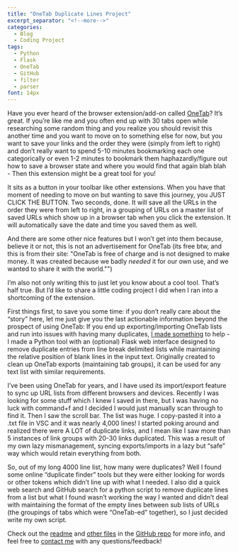 ```yaml
---
title: "OneTab Duplicate Lines Project"
excerpt_separator: "<!--more-->"
categories:
  - Blog
  - Coding Project
tags:
  - Python
  - Flask
  - OneTab
  - GitHub
  - filter
  - parser
font: 14px
---
```


Have you ever heard of the browser extension/add-on called [OneTab](https://www.one-tab.com/)? <!--more-->It’s great. If you’re like me and you often end up with 30 tabs open while researching some random thing and you realize you should revisit this another time and you want to move on to something else for now, but you want to save your links and the order they were (simply from left to right) and don’t really want to spend 5-10 minutes bookmarking each one categorically or even 1-2 minutes to bookmark them haphazardly/figure out how to save a browser state and where you would find that again blah blah - Then this extension might be a great tool for you!

It sits as a button in your toolbar like other extensions. When you have that moment of needing to move on but wanting to save this journey, you JUST CLICK THE BUTTON. Two seconds, done. It will save all the URLs in the order they were from left to right, in a grouping of URLs on a master list of saved URLs which show up in a browser tab when you click the extension. It will automatically save the date and time you saved them as well.

And there are some other nice features but I won’t get into them because, believe it or not, this is not an advertisement for OneTab (its free btw, and this is from their site: "OneTab is free of charge and is not designed to make money. It was created because we badly *needed* it for our own use, and we wanted to share it with the world."")

I’m also not only writing this to just let you know about a cool tool. That’s half true. But I’d like to share a little coding project I did when I ran into a shortcoming of the extension.

First things first, to save you some time: if you don’t really care about the “story” here, let me just give you the last actionable information beyond the prospect of using OneTab: If you end up exporting/importing OneTab lists and run into issues with having many duplicates, [I made something](https://github.com/itsmejayd/filter-duplicate-lines?tab=readme-ov-file#readme-top) to help - I made a Python tool with an (optional) Flask web interface designed to remove duplicate entries from line break delimited lists while maintaining the relative position of blank lines in the input text. Originally created to clean up OneTab exports (maintaining tab groups), it can be used for any text list with similar requirements.

I’ve been using OneTab for years, and I have used its import/export feature to sync up URL lists from different browsers and devices. Recently I was looking for some stuff which I knew I saved in there, but I was having no luck with command+f and I decided I would just manually scan through to find it. Then I saw the scroll bar. The list was huge. I copy-pasted it into a .txt file in VSC and it was nearly 4,000 lines! I started poking around and realized there were A LOT of duplicate links, and I mean like I saw more than 5 instances of link groups with 20-30 links duplicated. This was a result of my own lazy mismanagement, syncing exports/imports in a lazy but “safe” way which would retain everything from both.

So, out of my long 4000 line list, how many were duplicates? Well I found some online “duplicate finder” tools but they were either looking for words or other tokens which didn’t line up with what I needed. I also did a quick web search and GitHub search for a python script to remove duplicate lines from a list but what I found wasn’t working the way I wanted and didn’t deal with maintaining the format of the empty lines between sub lists of URLs (the groupings of tabs which were “OneTab-ed” together), so I just decided write my own script.

Check out the [readme](https://www.one-tab.com/) and [other files](https://github.com/itsmejayd/filter-duplicate-lines) in the [GitHub repo](https://github.com/itsmejayd/filter-duplicate-lines.git) for more info, and feel free to [contact me](https://itsmejayd.github.io/about/#-contact-me) with any questions/feedback!
